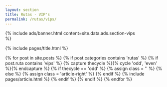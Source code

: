 ```yaml
---
layout: section
title: Rutas - VIP's
permalink: /rutas/vips/
---
```


{% 
  include ads/banner.html 
  content=site.data.ads.section-vips  
%}

{% include pages/title.html %}

<!-- blog post -->
<section class="section">
  <div class="container">
    <div class="row">
      {% for post in site.posts %}
      {% if post.categories contains 'rutas' %}
      {% if post.ruta contains 'vips' %}
      {% capture thecycle %}{% cycle 'odd', 'even' %}{% endcapture %}
      {% if thecycle == 'odd' %}
      {% assign class = '' %}
      {% else %}
      {% assign class = 'article-right' %}
      {% endif %}
        {% include pages/article.html %}
      {% endif %}
      {% endif %}
      {% endfor %}
    </div>
  </div>
</section>
<!-- /blog post -->
